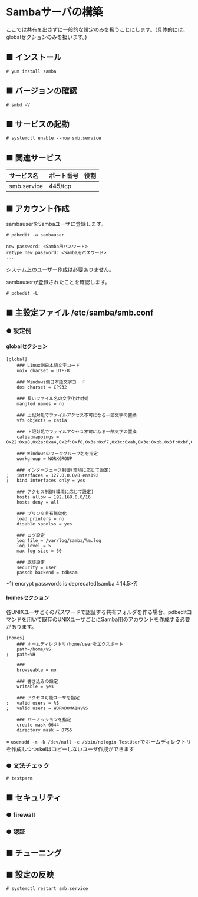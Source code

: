 # Sambaサーバの構築
ここでは共有を出さずに一般的な設定のみを扱うことにします。(具体的には、globalセクションのみを扱います。)
## ■ インストール
```
# yum install samba
```
## ■ バージョンの確認
```
# smbd -V
```
## ■ サービスの起動
```
# systemctl enable --now smb.service
```
## ■ 関連サービス
|サービス名|ポート番号|役割|
|:---|:---|:---|
|smb.service|445/tcp||

## ■ アカウント作成
sambauserをSambaユーザに登録します。
```
# pdbedit -a sambauser
```
```
new password: <Samba用パスワード>
retype new password: <Samba用パスワード>
...
```
システム上のユーザー作成は必要ありません。  

sambauserが登録されたことを確認します。
```
# pdbedit -L
```
## ■ 主設定ファイル /etc/samba/smb.conf
### ● 設定例
#### globalセクション
```
[global]
    ### Linux側日本語文字コード
    unix charset = UTF-8

    ### Windows側日本語文字コード
    dos charset = CP932

    ### 長いファイル名の文字化け対処
    mangled names = no

    ### 上記対処でファイルアクセス不可になる一部文字の置換
    vfs objects = catia

    ### 上記対処でファイルアクセス不可になる一部文字の置換
    catia:mappings = 0x22:0xa8,0x2a:0xa4,0x2f:0xf8,0x3a:0xf7,0x3c:0xab,0x3e:0xbb,0x3f:0xbf,0x5c:0xff,0x7c:0xa6

    ### Windowsのワークグループ名を指定
    workgroup = WORKGROUP

    ### インターフェース制御(環境に応じて設定)
;   interfaces = 127.0.0.0/8 ens192
;   bind interfaces only = yes

    ### アクセス制御(環境に応じて設定)
    hosts allow = 192.168.0.0/16
    hosts deny = all

    ### プリンタ共有無効化
    load printers = no
    disable spoolss = yes

    ### ログ設定
    log file = /var/log/samba/%m.log
    log level = 5
    max log size = 50

    ### 認証設定
    security = user
    passdb backend = tdbsam
```
\*1) encrypt passwords is deprecated(samba 4.14.5>?)
#### homesセクション
各UNIXユーザとそのパスワードで認証する共有フォルダを作る場合、pdbeditコマンドを用いて既存のUNIXユーザごとにSamba用のアカウントを作成する必要があります。
```
[homes]
    ### ホームディレクトリ/home/userをエクスポート
    path=/home/%S
;   path=%H
    
    ### 
    browseable = no
    
    ### 書き込みの設定
    writable = yes
    
    ### アクセス可能ユーザを指定
;   valid users = %S
;   valid users = WORKDOMAIN\%S

    ### パーミッションを指定
    create mask 0644
    directory mask = 0755
```
※ `useradd -m -k /dev/null -c /sbin/nologin TestUser`でホームディレクトリを作成しつつskelはコピーしないユーザ作成ができます

### ● 文法チェック
```
# testparm
```
## ■ セキュリティ
### ● firewall
### ● 認証
## ■ チューニング
## ■ 設定の反映
```
# systemctl restart smb.service
```
